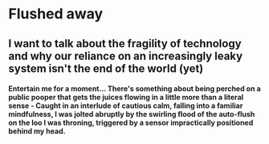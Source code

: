 # <h1><strong>Flushed away</strong></h1>

<h2>I want to talk about the fragility of technology and why our reliance on an increasingly leaky system isn't the end of the world (yet)</h2>

<h4>Entertain me for a moment... There's something about being perched on a public pooper that gets the juices flowing in a little more than a literal sense - Caught in an interlude of cautious calm, falling into a familiar mindfulness, I was jolted abruptly by the swirling flood of the auto-flush on the loo I was throning, triggered by a sensor impractically positioned behind my head.</h4>

